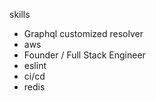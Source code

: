 
skills

- Graphql customized resolver
- aws
- Founder / Full Stack Engineer
- eslint
- ci/cd
- redis
